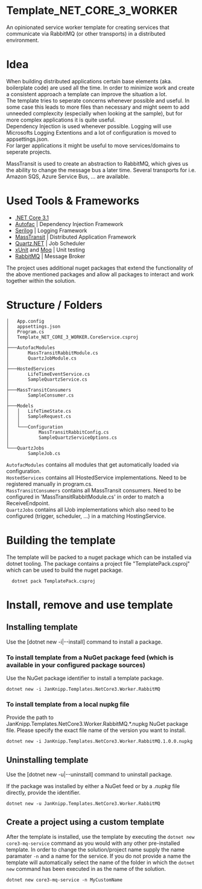 # Template_NET_CORE_3_WORKER
An opinionated service worker template for creating services that communicate via RabbitMQ (or other transports) in a distributed environment.

# Idea
When building distributed applications certain base elements (aka. boilerplate code) are used all the time. In order to minimize work and create a consistent approach a template can improve the situation a lot.  
The template tries to seperate concerns whenever possible and useful. In some case this leads to more files than necessary and might seem to add unneeded complexcity (especially when looking at the sample), but for more complex applications it is quite useful.  
Dependency Injection is used whenever possible. Logging will use Microsofts Logging Extentions and a lot of configuration is moved to appsettings.json.  
For larger applications it might be useful to move services/domains to seperate projects.  
  
MassTransit is used to create an abstraction to RabbitMQ, which gives us the ability to change the message bus a later time. Several transports for i.e. Amazon SQS, Azure Service Bus, ... are available.

# Used Tools & Frameworks

* [.NET Core 3.1](https://dotnet.microsoft.com/download/dotnet-core)
* [Autofac](https://autofac.org/) | Dependency Injection Framework
* [Serilog](https://serilog.net/) | Logging Framework
* [MassTransit](https://masstransit-project.com/) | Distributed Application Framework
* [Quartz.NET](https://www.quartz-scheduler.net/) | Job Scheduler
* [xUnit](https://xunit.net/) and [Moq](https://github.com/Moq/moq4/wiki/Quickstart) | Unit testing
* [RabbitMQ](https://www.rabbitmq.com/) | Message Broker

The project uses additional nuget packages that extend the functionality of the above mentioned packages and allow all packages to interact and work together within the solution.

# Structure / Folders
```text
│   App.config
│   appsettings.json
│   Program.cs
│   Template_NET_CORE_3_WORKER.CoreService.csproj
│
├───AutofacModules
│       MassTransitRabbitModule.cs
│       QuartzJobModule.cs
│
├───HostedServices
│       LifeTimeEventService.cs
│       SampleQuartzService.cs
│
├───MassTransitConsumers
│       SampleConsumer.cs
│
├───Models
│   │   LifeTimeState.cs
│   │   SampleRequest.cs
│   │
│   └───Configuration
│           MassTransitRabbitConfig.cs
│           SampleQuartzServiceOptions.cs
│
└───QuartzJobs
        SampleJob.cs
```

`AutofacModules` contains all modules that get automatically loaded via configuration.  
`HostedServices` contains all IHostedService implementations. Need to be registered manually in program.cs.  
`MassTransitConsumers` contains all MassTransit consumers. Need to be configured in 'MassTransitRabbitModule.cs' in order to match a ReceiveEndpoint.  
`QuartzJobs` contains all IJob implementations which also need to be configured (trigger, scheduler, ...) in a matching HostingService.  

# Building the template
The template will be packed to a nuget package which can be installed via dotnet tooling. The package contains a project file "TemplatePack.csproj" which can be used to build the nuget package.

```dotnetcli
  dotnet pack TemplatePack.csproj
  ```

# Install, remove and use template
## Installing template

Use the [dotnet new -i|--install] command to install a package.

### To install template from a NuGet package feed (which is available in your configured package sources)

Use the NuGet package identifier to install a template package.

```dotnetcli
dotnet new -i JanKnipp.Templates.NetCore3.Worker.RabbitMQ
```

### To install template from a local nupkg file

Provide the path to JanKnipp.Templates.NetCore3.Worker.RabbitMQ.*.nupkg NuGet package file. Please specify the exact file name of the version you want to install.

```dotnetcli
dotnet new -i JanKnipp.Templates.NetCore3.Worker.RabbitMQ.1.0.0.nupkg
```

## Uninstalling template

Use the [dotnet new -u|--uninstall] command to uninstall package.

If the package was installed by either a NuGet feed or by a *.nupkg* file directly, provide the identifier.

```dotnetcli
dotnet new -u JanKnipp.Templates.NetCore3.Worker.RabbitMQ
```

## Create a project using a custom template

After the template is installed, use the template by executing the `dotnet new core3-mq-service` command as you would with any other pre-installed template. In order to change the solution/project name supply the name paramater `-n` and a name for the service. If you do not provide a name the template will automatically select the name of the folder in which the `dotnet new` command has been executed in as the name of the solution.

```dotnetcli
dotnet new core3-mq-service -n MyCustomName
```
